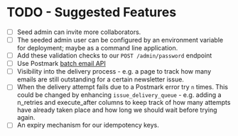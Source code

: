 # TODO - Suggested Features

- [ ] Seed admin can invite more collaborators.
- [ ] The seeded admin user can be configured by an environment variable for deployment; maybe as a command line application.
- [ ] Add these validation checks to our `POST /admin/password` endpoint
- [ ] Use Postmark [batch email API](https://postmarkapp.com/developer/user-guide/send-email-with-api/batch-emails)
- [ ] Visibility into the delivery process - e.g. a page to track how many emails are still outstanding for a certain newsletter issue.
- [ ] When the delivery attempt fails due to a Postmark error try `n` times. This could be changed by enhancing `issue_delivery_queue` - e.g. adding a n_retries and execute_after columns to keep track of how many attempts have already taken place and how long we should wait before trying again.
- [ ] An expiry mechanism for our idempotency keys.
